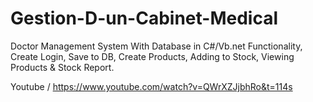 # Gestion-D-un-Cabinet-Medical
Doctor Management System With Database in C#/Vb.net Functionality, Create Login, Save to DB, Create Products, Adding to Stock, Viewing Products &amp; Stock Report.

Youtube / https://www.youtube.com/watch?v=QWrXZJjbhRo&t=114s
